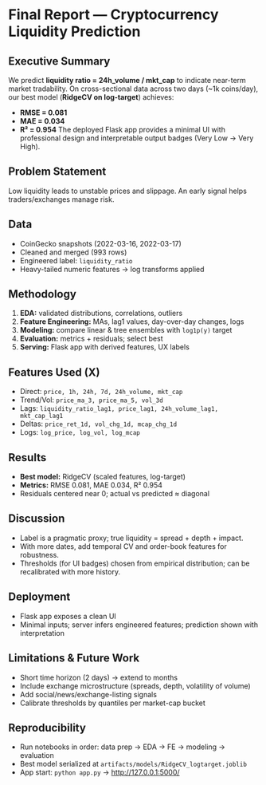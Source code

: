 
# Final Report — Cryptocurrency Liquidity Prediction

## Executive Summary
We predict **liquidity ratio = 24h_volume / mkt_cap** to indicate near-term market tradability.
On cross-sectional data across two days (~1k coins/day), our best model (**RidgeCV on log-target**) achieves:
- **RMSE = 0.081**
- **MAE  = 0.034**
- **R²   = 0.954**
The deployed Flask app provides a minimal UI with professional design and interpretable output badges (Very Low → Very High).

## Problem Statement
Low liquidity leads to unstable prices and slippage. An early signal helps traders/exchanges manage risk.

## Data
- CoinGecko snapshots (2022-03-16, 2022-03-17)
- Cleaned and merged (993 rows)
- Engineered label: `liquidity_ratio`
- Heavy-tailed numeric features → log transforms applied

## Methodology
1. **EDA:** validated distributions, correlations, outliers
2. **Feature Engineering:** MAs, lag1 values, day-over-day changes, logs
3. **Modeling:** compare linear & tree ensembles with `log1p(y)` target
4. **Evaluation:** metrics + residuals; select best
5. **Serving:** Flask app with derived features, UX labels

## Features Used (X)
- Direct: `price, 1h, 24h, 7d, 24h_volume, mkt_cap`
- Trend/Vol: `price_ma_3, price_ma_5, vol_3d`
- Lags: `liquidity_ratio_lag1, price_lag1, 24h_volume_lag1, mkt_cap_lag1`
- Deltas: `price_ret_1d, vol_chg_1d, mcap_chg_1d`
- Logs: `log_price, log_vol, log_mcap`

## Results
- **Best model:** RidgeCV (scaled features, log-target)
- **Metrics:** RMSE 0.081, MAE 0.034, R² 0.954
- Residuals centered near 0; actual vs predicted ≈ diagonal

## Discussion
- Label is a pragmatic proxy; true liquidity = spread + depth + impact.
- With more dates, add temporal CV and order-book features for robustness.
- Thresholds (for UI badges) chosen from empirical distribution; can be recalibrated with more history.

## Deployment
- Flask app exposes a clean UI
- Minimal inputs; server infers engineered features; prediction shown with interpretation

## Limitations & Future Work
- Short time horizon (2 days) → extend to months
- Include exchange microstructure (spreads, depth, volatility of volume)
- Add social/news/exchange-listing signals
- Calibrate thresholds by quantiles per market-cap bucket

## Reproducibility
- Run notebooks in order: data prep → EDA → FE → modeling → evaluation
- Best model serialized at `artifacts/models/RidgeCV_logtarget.joblib`
- App start: `python app.py` → http://127.0.0.1:5000/

